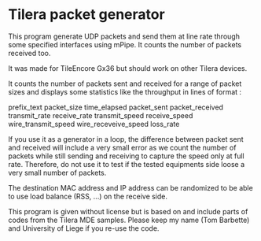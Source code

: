 Tilera packet generator
=======================

This program generate UDP packets and send them at line rate through some specified interfaces using mPipe. It counts the number of packets received too.

It was made for TileEncore Gx36 but should work on other Tilera devices.

It counts the number of packets sent and received for a range of packet sizes and displays some statistics like the throughput in lines of format :

  prefix_text packet_size time_elapsed packet_sent packet_received transmit_rate receive_rate transmit_speed receive_speed wire_transmit_speed wire_receveive_speed loss_rate

If you use it as a generator in a loop, the difference between packet sent and received will include a very small error as we count the number of packets while still sending and receiving to capture the speed only at full rate. Therefore, do not use it to test if the tested equipments side loose a very small number of packets.

The destination MAC address and IP address can be randomized to be able to use load balance (RSS, ...) on the receive side.

This program is given without license but is based on and include parts of codes from the Tilera MDE samples. Please keep my name (Tom Barbette) and University of Liege if you re-use the code.

